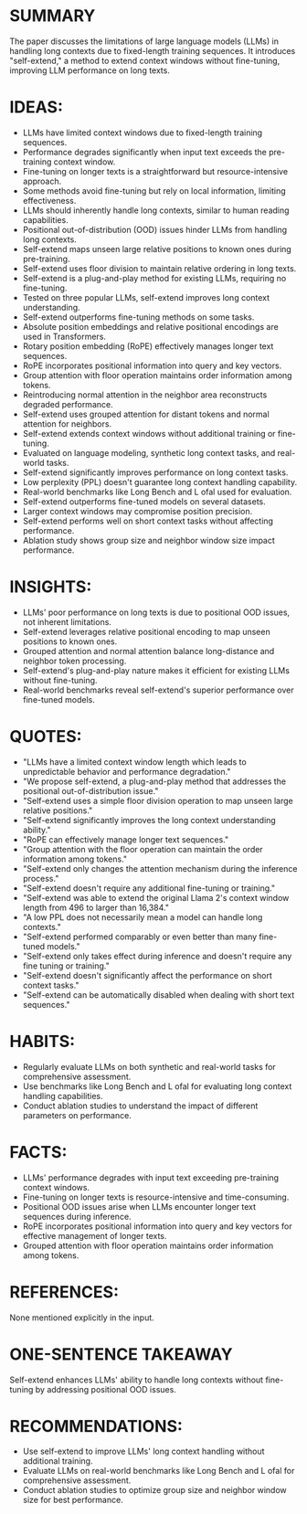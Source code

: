 # SUMMARY
The paper discusses the limitations of large language models (LLMs) in handling long contexts due to fixed-length training sequences. It introduces "self-extend," a method to extend context windows without fine-tuning, improving LLM performance on long texts.

# IDEAS:
- LLMs have limited context windows due to fixed-length training sequences.
- Performance degrades significantly when input text exceeds the pre-training context window.
- Fine-tuning on longer texts is a straightforward but resource-intensive approach.
- Some methods avoid fine-tuning but rely on local information, limiting effectiveness.
- LLMs should inherently handle long contexts, similar to human reading capabilities.
- Positional out-of-distribution (OOD) issues hinder LLMs from handling long contexts.
- Self-extend maps unseen large relative positions to known ones during pre-training.
- Self-extend uses floor division to maintain relative ordering in long texts.
- Self-extend is a plug-and-play method for existing LLMs, requiring no fine-tuning.
- Tested on three popular LLMs, self-extend improves long context understanding.
- Self-extend outperforms fine-tuning methods on some tasks.
- Absolute position embeddings and relative positional encodings are used in Transformers.
- Rotary position embedding (RoPE) effectively manages longer text sequences.
- RoPE incorporates positional information into query and key vectors.
- Group attention with floor operation maintains order information among tokens.
- Reintroducing normal attention in the neighbor area reconstructs degraded performance.
- Self-extend uses grouped attention for distant tokens and normal attention for neighbors.
- Self-extend extends context windows without additional training or fine-tuning.
- Evaluated on language modeling, synthetic long context tasks, and real-world tasks.
- Self-extend significantly improves performance on long context tasks.
- Low perplexity (PPL) doesn't guarantee long context handling capability.
- Real-world benchmarks like Long Bench and L ofal used for evaluation.
- Self-extend outperforms fine-tuned models on several datasets.
- Larger context windows may compromise position precision.
- Self-extend performs well on short context tasks without affecting performance.
- Ablation study shows group size and neighbor window size impact performance.

# INSIGHTS:
- LLMs' poor performance on long texts is due to positional OOD issues, not inherent limitations.
- Self-extend leverages relative positional encoding to map unseen positions to known ones.
- Grouped attention and normal attention balance long-distance and neighbor token processing.
- Self-extend's plug-and-play nature makes it efficient for existing LLMs without fine-tuning.
- Real-world benchmarks reveal self-extend's superior performance over fine-tuned models.

# QUOTES:
- "LLMs have a limited context window length which leads to unpredictable behavior and performance degradation."
- "We propose self-extend, a plug-and-play method that addresses the positional out-of-distribution issue."
- "Self-extend uses a simple floor division operation to map unseen large relative positions."
- "Self-extend significantly improves the long context understanding ability."
- "RoPE can effectively manage longer text sequences."
- "Group attention with the floor operation can maintain the order information among tokens."
- "Self-extend only changes the attention mechanism during the inference process."
- "Self-extend doesn't require any additional fine-tuning or training."
- "Self-extend was able to extend the original Llama 2's context window length from 496 to larger than 16,384."
- "A low PPL does not necessarily mean a model can handle long contexts."
- "Self-extend performed comparably or even better than many fine-tuned models."
- "Self-extend only takes effect during inference and doesn't require any fine tuning or training."
- "Self-extend doesn't significantly affect the performance on short context tasks."
- "Self-extend can be automatically disabled when dealing with short text sequences."

# HABITS:
- Regularly evaluate LLMs on both synthetic and real-world tasks for comprehensive assessment.
- Use benchmarks like Long Bench and L ofal for evaluating long context handling capabilities.
- Conduct ablation studies to understand the impact of different parameters on performance.

# FACTS:
- LLMs' performance degrades with input text exceeding pre-training context windows.
- Fine-tuning on longer texts is resource-intensive and time-consuming.
- Positional OOD issues arise when LLMs encounter longer text sequences during inference.
- RoPE incorporates positional information into query and key vectors for effective management of longer texts.
- Grouped attention with floor operation maintains order information among tokens.

# REFERENCES:
None mentioned explicitly in the input.

# ONE-SENTENCE TAKEAWAY
Self-extend enhances LLMs' ability to handle long contexts without fine-tuning by addressing positional OOD issues.

# RECOMMENDATIONS:
- Use self-extend to improve LLMs' long context handling without additional training.
- Evaluate LLMs on real-world benchmarks like Long Bench and L ofal for comprehensive assessment.
- Conduct ablation studies to optimize group size and neighbor window size for best performance.